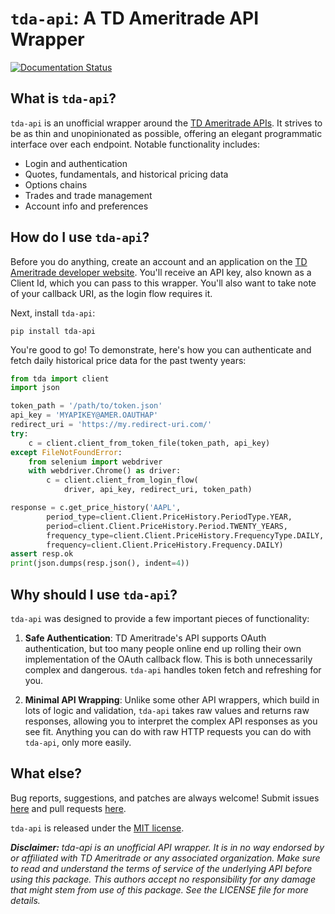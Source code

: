 # ``tda-api``: A TD Ameritrade API Wrapper

[![Documentation Status](https://readthedocs.org/projects/tda-api/badge/?version=latest)](https://tda-api.readthedocs.io/en/latest/?badge=latest)
[![<alexgolec>](https://circleci.com/gh/alexgolec/tda-api.svg?style=shield)](<https://circleci.com/gh/alexgolec/tda-api>)

What is ``tda-api``?
--------------------

``tda-api`` is an unofficial wrapper around the
[TD Ameritrade APIs](https://developer.tdameritrade.com/apis). It strives to be
as thin and unopinionated as possible, offering an elegant programmatic
interface over each endpoint. Notable functionality includes:
* Login and authentication
* Quotes, fundamentals, and historical pricing data
* Options chains
* Trades and trade management
* Account info and preferences

How do I use ``tda-api``?
-------------------------

Before you do anything, create an account and an application on the
[TD Ameritrade developer website](https://developer.tdameritrade.com/). You'll 
receive an API key, also known as a Client Id, which you can pass to this 
wrapper. You'll also want to take note of your callback URI, as the login flow 
requires it.

Next, install ``tda-api``:

```
pip install tda-api
```

You're good to go! To demonstrate, here's how you can authenticate and fetch
daily historical price data for the past twenty years:

```python
from tda import client
import json

token_path = '/path/to/token.json'
api_key = 'MYAPIKEY@AMER.OAUTHAP'
redirect_uri = 'https://my.redirect-uri.com/'
try:
    c = client.client_from_token_file(token_path, api_key)
except FileNotFoundError:
    from selenium import webdriver
    with webdriver.Chrome() as driver:
        c = client.client_from_login_flow(
            driver, api_key, redirect_uri, token_path)

response = c.get_price_history('AAPL',
        period_type=client.Client.PriceHistory.PeriodType.YEAR,
        period=client.Client.PriceHistory.Period.TWENTY_YEARS,
        frequency_type=client.Client.PriceHistory.FrequencyType.DAILY,
        frequency=client.Client.PriceHistory.Frequency.DAILY)
assert resp.ok
print(json.dumps(resp.json(), indent=4))
```

Why should I use ``tda-api``?
-----------------------------

``tda-api`` was designed to provide a few important pieces of functionality:

1. **Safe Authentication**: TD Ameritrade's API supports OAuth authentication, 
   but too many people online end up rolling their own implementation of the 
   OAuth callback flow. This is both unnecessarily complex and dangerous. 
   ``tda-api`` handles token fetch and refreshing for you.

2. **Minimal API Wrapping**: Unlike some other API wrappers, which build in lots 
   of logic and validation, ``tda-api`` takes raw values and returns raw 
   responses, allowing you to interpret the complex API responses as you see 
   fit. Anything you can do with raw HTTP requests you can do with ``tda-api``, 
   only more easily.

What else?
----------

Bug reports, suggestions, and patches are always welcome! Submit issues
[here](https://github.com/alexgolec/tda-api/issues) and pull requests
[here](https://github.com/alexgolec/tda-api/pulls).

``tda-api`` is released under the
[MIT license](https://github.com/alexgolec/tda-api/blob/master/LICENSE).

***Disclaimer:*** *tda-api is an unofficial API wrapper. It is in no way 
endorsed by or affiliated with TD Ameritrade or any associated organization.
Make sure to read and understand the terms of service of the underlying API 
before using this package. This authors accept no responsibility for any
damage that might stem from use of this package. See the LICENSE file for
more details.*
